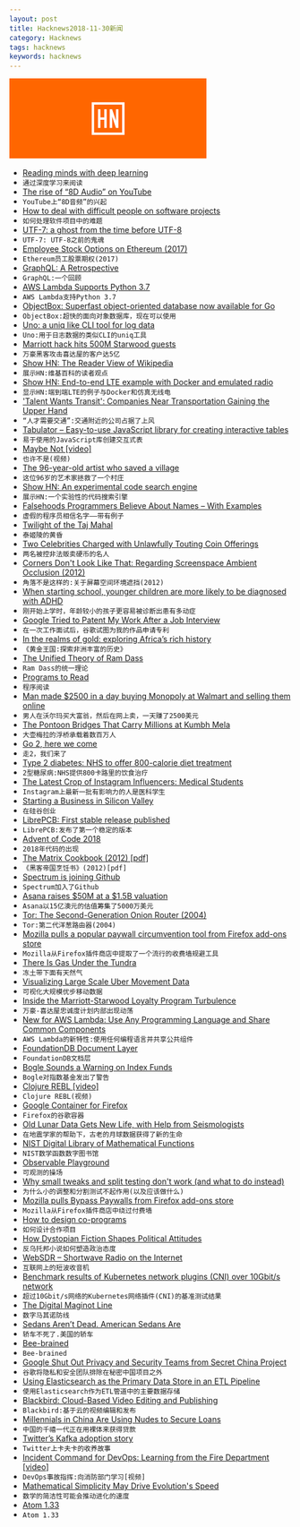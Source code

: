 ```yaml
---
layout: post
title: Hacknews2018-11-30新闻
category: Hacknews
tags: hacknews
keywords: hacknews
---
```


![haccknews-banner](/assets/image/hacknews-banner.jpg)

- [Reading minds with deep learning](https://blog.floydhub.com/reading-minds-with-deep-learning/)
- `通过深度学习来阅读`
- [The rise of “8D Audio” on YouTube](https://melmagazine.com/en-us/story/why-are-so-many-dudes-losing-their-shit-over-8d-audio)
- `YouTube上“8D音频”的兴起`
- [How to deal with difficult people on software projects](https://people.neilon.software/)
- `如何处理软件项目中的难题`
- [UTF-7: a ghost from the time before UTF-8](https://crawshaw.io/blog/utf7)
- `UTF-7: UTF-8之前的鬼魂`
- [Employee Stock Options on Ethereum (2017)](https://blog.neufund.org/tokenizing-startup-equity-part-1-employee-incentive-options-plan-esop-on-ethereum-blockchain-dce2416f4505)
- `Ethereum员工股票期权(2017)`
- [GraphQL: A Retrospective](https://verve.co/engineering/graphql-a-retrospective/)
- `GraphQL:一个回顾`
- [AWS Lambda Supports Python 3.7](https://aws.amazon.com/about-aws/whats-new/2018/11/aws-lambda-supports-python-37/)
- `AWS Lambda支持Python 3.7`
- [ObjectBox: Superfast object-oriented database now available for Go](https://github.com/objectbox/objectbox-go)
- `ObjectBox:超快的面向对象数据库，现在可以使用`
- [Uno: a uniq like CLI tool for log data](https://unomaly.com/blog/its-in-the-anomalies/)
- `Uno:用于日志数据的类似CLI的uniq工具`
- [Marriott hack hits 500M Starwood guests](https://www.bbc.co.uk/news/technology-46401890)
- `万豪黑客攻击喜达屋的客户达5亿`
- [Show HN: The Reader View of Wikipedia](https://thereaderwiki.com/en/)
- `展示HN:维基百科的读者观点`
- [Show HN: End-to-end LTE example with Docker and emulated radio](https://github.com/pgorczak/srslte-docker-emulated)
- `显示HN:端到端LTE的例子与Docker和仿真无线电`
- [&#39;Talent Wants Transit&#39;: Companies Near Transportation Gaining the Upper Hand](https://www.npr.org/2018/11/29/671203167/talent-wants-transit-companies-near-transportation-gaining-the-upper-hand)
- `“人才需要交通”:交通附近的公司占据了上风`
- [Tabulator – Easy-to-use JavaScript library for creating interactive tables](http://tabulator.info/)
- `易于使用的JavaScript库创建交互式表`
- [Maybe Not [video]](https://www.youtube.com/watch?v=YR5WdGrpoug)
- `也许不是(视频)`
- [The 96-year-old artist who saved a village](http://www.bbc.com/travel/gallery/20181128-the-96-year-old-painter-who-saved-a-village)
- `这位96岁的艺术家拯救了一个村庄`
- [Show HN: An experimental code search engine](https://codegrep.com)
- `展示HN:一个实验性的代码搜索引擎`
- [Falsehoods Programmers Believe About Names – With Examples](https://shinesolutions.com/2018/01/08/falsehoods-programmers-believe-about-names-with-examples/)
- `虚假的程序员相信名字——带有例子`
- [Twilight of the Taj Mahal](https://www.bbc.co.uk/news/resources/idt-sh/twilight_of_the_taj)
- `泰姬陵的黄昏`
- [Two Celebrities Charged with Unlawfully Touting Coin Offerings](https://www.sec.gov/news/press-release/2018-268)
- `两名被控非法贩卖硬币的名人`
- [Corners Don&#39;t Look Like That: Regarding Screenspace Ambient Occlusion (2012)](http://nothings.org/gamedev/ssao/)
- `角落不是这样的:关于屏幕空间环境遮挡(2012)`
- [When starting school, younger children are more likely to be diagnosed with ADHD](https://news.harvard.edu/gazette/story/2018/11/when-starting-school-younger-children-are-more-likely-to-be-diagnosed-with-adhd-study-says/)
- `刚开始上学时，年龄较小的孩子更容易被诊断出患有多动症`
- [Google Tried to Patent My Work After a Job Interview](https://patentpandas.org/stories/company-patented-my-idea)
- `在一次工作面试后，谷歌试图为我的作品申请专利`
- [In the realms of gold: exploring Africa’s rich history](https://spectator.us/realms-gold-africas-rich-history/)
- `《黄金王国:探索非洲丰富的历史》`
- [The Unified Theory of Ram Dass](https://www.gq.com/story/the-unified-theory-of-ram-dass)
- `Ram Dass的统一理论`
- [Programs to Read](http://wiki.c2.com/?ProgramsToRead)
- `程序阅读`
- [Man made $2500 in a day buying Monopoly at Walmart and selling them online](https://www.youtube.com/watch?v=FknkqT5tHK8)
- `男人在沃尔玛买大富翁，然后在网上卖，一天赚了2500美元`
- [The Pontoon Bridges That Carry Millions at Kumbh Mela](https://www.theatlantic.com/photo/2018/11/the-pontoon-bridges-that-carry-millions-at-kumbh-mela/576823/)
- `大壶梅拉的浮桥承载着数百万人`
- [Go 2, here we come](https://blog.golang.org/go2-here-we-come)
- `走2，我们来了`
- [Type 2 diabetes: NHS to offer 800-calorie diet treatment](https://www.bbc.com/news/health-46363869)
- `2型糖尿病:NHS提供800卡路里的饮食治疗`
- [The Latest Crop of Instagram Influencers: Medical Students](https://slate.com/technology/2018/11/medical-students-instagram-influencers-ethics-debate.html)
- `Instagram上最新一批有影响力的人是医科学生`
- [Starting a Business in Silicon Valley](http://www.tlalexander.com/business/)
- `在硅谷创业`
- [LibrePCB: First stable release published](https://librepcb.org/blog/2018-11-25_release_0.1.0/)
- `LibrePCB:发布了第一个稳定的版本`
- [Advent of Code 2018](https://adventofcode.com/2018)
- `2018年代码的出现`
- [The Matrix Cookbook (2012) [pdf]](https://www.math.uwaterloo.ca/~hwolkowi/matrixcookbook.pdf)
- `《黑客帝国烹饪书》(2012)[pdf]`
- [Spectrum is joining Github](https://spectrum.chat/spectrum/general/spectrum-is-joining-github~1d3eb8ee-4c99-46c0-8daf-ca35a96be6ce)
- `Spectrum加入了Github`
- [Asana raises $50M at a $1.5B valuation](https://techcrunch.com/2018/11/29/asana-a-work-management-platform-nabs-50m-growth-round-at-a-1-5b-valuation/)
- `Asana以15亿澳元的估值筹集了5000万美元`
- [Tor: The Second-Generation Onion Router (2004)](https://svn.torproject.org/svn/projects/design-paper/tor-design.html)
- `Tor:第二代洋葱路由器(2004)`
- [Mozilla pulls a popular paywall circumvention tool from Firefox add-ons store](https://boingboing.net/2018/11/29/but-not-chrome.html)
- `Mozilla从Firefox插件商店中提取了一个流行的收费墙规避工具`
- [There Is Gas Under the Tundra](https://www.lensculture.com/articles/charles-xelot-there-is-gas-under-the-tundra)
- `冻土带下面有天然气`
- [Visualizing Large Scale Uber Movement Data](http://blog.rabimba.com/2018/11/visualizing-large-scale-uber-movement.html)
- `可视化大规模优步移动数据`
- [Inside the Marriott-Starwood Loyalty Program Turbulence](https://www.wsj.com/articles/inside-the-marriott-starwood-loyalty-program-turbulence-1543416010)
- `万豪-喜达屋忠诚度计划内部出现动荡`
- [New for AWS Lambda: Use Any Programming Language and Share Common Components](https://aws.amazon.com/blogs/aws/new-for-aws-lambda-use-any-programming-language-and-share-common-components/)
- `AWS Lambda的新特性:使用任何编程语言并共享公共组件`
- [FoundationDB Document Layer](https://www.foundationdb.org/blog/announcing-document-layer/)
- `FoundationDB文档层`
- [Bogle Sounds a Warning on Index Funds](https://www.wsj.com/articles/bogle-sounds-a-warning-on-index-funds-1543504551)
- `Bogle对指数基金发出了警告`
- [Clojure REBL [video]](https://www.youtube.com/watch?v=c52QhiXsmyI)
- `Clojure REBL(视频)`
- [Google Container for Firefox](https://addons.mozilla.org/en-US/firefox/addon/google-container/?src=recommended)
- `Firefox的谷歌容器`
- [Old Lunar Data Gets New Life, with Help from Seismologists](https://spectrum.ieee.org/tech-talk/aerospace/space-flight/old-lunar-data-gets-new-life-with-help-from-seismologists)
- `在地震学家的帮助下，古老的月球数据获得了新的生命`
- [NIST Digital Library of Mathematical Functions](https://dlmf.nist.gov/)
- `NIST数学函数数字图书馆`
- [Observable Playground](https://beta.observablehq.com/playground)
- `可观测的操场`
- [Why small tweaks and split testing don&#39;t work (and what to do instead)](https://www.cortes.design/post/saas-website-conversion-split-test)
- `为什么小的调整和分割测试不起作用(以及应该做什么)`
- [Mozilla pulls Bypass Paywalls from Firefox add-ons store](https://github.com/iamadamdev/bypass-paywalls-firefox/issues/82)
- `Mozilla从Firefox插件商店中绕过付费墙`
- [How to design co-programs](https://patternsinfp.wordpress.com/2018/11/21/how-to-design-co-programs/)
- `如何设计合作项目`
- [How Dystopian Fiction Shapes Political Attitudes](https://www.cambridge.org/core/journals/perspectives-on-politics/article/its-the-end-of-the-world-and-they-know-it-how-dystopian-fiction-shapes-political-attitudes/3853105561CB840EAB79258DC2575849)
- `反乌托邦小说如何塑造政治态度`
- [WebSDR – Shortwave Radio on the Internet](http://websdr.ewi.utwente.nl:8901/)
- `互联网上的短波收音机`
- [Benchmark results of Kubernetes network plugins (CNI) over 10Gbit/s network](https://itnext.io/benchmark-results-of-kubernetes-network-plugins-cni-over-10gbit-s-network-36475925a560)
- `超过10Gbit/s网络的Kubernetes网络插件(CNI)的基准测试结果`
- [The Digital Maginot Line](https://www.ribbonfarm.com/2018/11/28/the-digital-maginot-line/)
- `数字马其诺防线`
- [Sedans Aren’t Dead. American Sedans Are](https://www.bloomberg.com/opinion/articles/2018-11-29/chevrolet-sedans-suffer-while-toyota-and-honda-hang-on)
- `轿车不死了.美国的轿车`
- [Bee-brained](https://aeon.co/essays/inside-the-mind-of-a-bee-is-a-hive-of-sensory-activity)
- `Bee-brained`
- [Google Shut Out Privacy and Security Teams from Secret China Project](https://theintercept.com/2018/11/29/google-china-censored-search/)
- `谷歌将隐私和安全团队排除在秘密中国项目之外`
- [Using Elasticsearch as the Primary Data Store in an ETL Pipeline](https://vlkan.com/blog/post/2018/11/14/elasticsearch-primary-data-store/)
- `使用Elasticsearch作为ETL管道中的主要数据存储`
- [Blackbird: Cloud-Based Video Editing and Publishing](https://www.blackbird.video/)
- `Blackbird:基于云的视频编辑和发布`
- [Millennials in China Are Using Nudes to Secure Loans](https://www.vice.com/en_uk/article/kzv38w/millennials-in-china-are-using-nudes-to-secure-loans)
- `中国的千禧一代正在用裸体来获得贷款`
- [Twitter’s Kafka adoption story](https://blog.twitter.com/engineering/en_us/topics/insights/2018/twitters-kafka-adoption-story.html)
- `Twitter上卡夫卡的收养故事`
- [Incident Command for DevOps: Learning from the Fire Department [video]](https://www.youtube.com/watch?v=Zn8-R6Pt9hY)
- `DevOps事故指挥:向消防部门学习[视频]`
- [Mathematical Simplicity May Drive Evolution&#39;s Speed](https://www.quantamagazine.org/computer-science-and-biology-explore-algorithmic-evolution-20181129/)
- `数学的简洁性可能会推动进化的速度`
- [Atom 1.33](https://blog.atom.io/2018/11/28/atom-1-33.html)
- `Atom 1.33`

